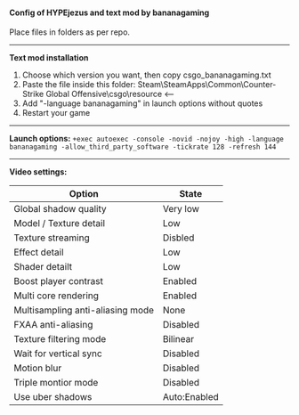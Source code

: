 #### Config of HYPEjezus and text mod by bananagaming

Place files in folders as per repo.

---

**Text mod installation**
1. Choose which version you want, then copy csgo_bananagaming.txt
2. Paste the file inside this folder:
Steam\SteamApps\Common\Counter-Strike Global Offensive\csgo\resource <--
3. Add "-language bananagaming" in launch options without quotes
4. Restart your game
----

**Launch options:**
`+exec autoexec -console -novid -nojoy -high -language bananagaming -allow_third_party_software -tickrate 128 -refresh 144`

---
**Video settings:**


| Option  | State |
|---|---|
| Global shadow quality  | Very low  |
| Model / Texture detail  | Low  |
| Texture streaming  | Disbled  |
| Effect detail  | Low  |
| Shader detailt  | Low  |
| Boost player contrast  | Enabled  |
| Multi core rendering  | Enabled  |
| Multisampling anti-aliasing mode  | None  |
| FXAA anti-aliasing  | Disabled  |
| Texture filtering mode  | Bilinear  |
| Wait for vertical sync  | Disabled  |
| Motion blur  | Disabled  |
| Triple montior mode  | Disabled  |
| Use uber shadows  | Auto:Enabled  |
